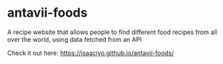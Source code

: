 # antavii-foods
A recipe website that allows people to find different food recipes from all over the world, using data fetched from an API


Check it out here: https://isaaciyo.github.io/antavii-foods/
